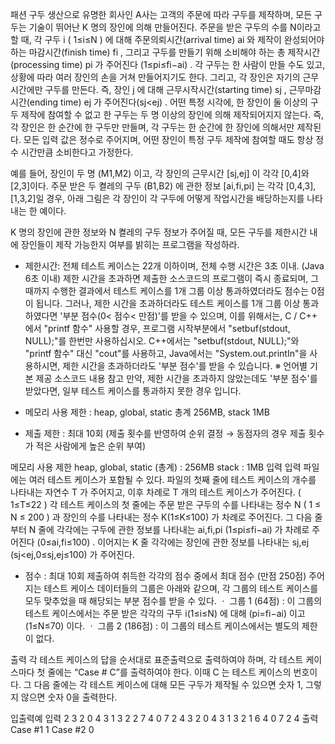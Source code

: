 패션 구두 생산으로 유명한 회사인 A사는 고객의 주문에 따라 구두를 제작하며, 모든 구두는 기술이 뛰어난 K
명의
장인에 의해 만들어진다. 주문을 받은 구두의 수를 N이라고 할 때, 각 구두 i
 ( 1≤i≤N
) 에 대해 주문의뢰시간(arrival time) ai
 와
제작이 완성되어야 하는 마감시간(finish time) fi
 , 그리고 구두를 만들기 위해 소비해야 하는 총 제작시간(processing time) pi
 가
주어진다 (1≤pi≤fi−ai)
 . 각 구두는 한 사람이 만들 수도 있고, 상황에 따라 여러 장인의 손을 거쳐 만들어지기도 한다.
그리고, 각 장인은 자기의 근무시간에만 구두를 만든다. 즉, 장인 j
에 대해 근무시작시간(starting time) sj
 ,
근무마감시간(ending time) ej
 가 주어진다(sj<ej)
 . 어떤 특정 시각에, 한 장인이 둘 이상의 구두 제작에 참여할 수 없고
한 구두는 두 명 이상의 장인에 의해 제작되어지지 않는다. 즉, 각 장인은 한 순간에 한 구두만 만들며,
각 구두는 한 순간에 한 장인에 의해서만 제작된다. 모든 입력 값은 정수로 주어지며,
어떤 장인이 특정 구두 제작에 참여할 때도 항상 정수 시간만큼 소비한다고 가정한다. 

예를 들어, 장인이 두 명 (M1,M2)
 이고, 각 장인의 근무시간  [sj,ej]
이 각각 [0,4]와 [2,3]이다.
주문 받은 두 켤레의 구두 (B1,B2)
 에 관한 정보 [ai,fi,pi]
는 각각 [0,4,3], [1,3,2]일 경우,
아래 그림은 각 장인이 각 구두에 어떻게 작업시간을 배당하는지를 나타내는 한 예이다.





K
명의 장인에 관한 정보와 N
 켤레의 구두 정보가 주어질 때, 모든 구두를 제한시간 내에 장인들이 제작 가능한지 여부를
밝히는 프로그램을 작성하라.
 

- 제한시간: 전체 테스트 케이스는 22개 이하이며, 전체 수행 시간은 3초 이내. (Java 6초 이내) 
    제한 시간을 초과하면 제출한 소스코드의 프로그램이 즉시 종료되며,
    그때까지 수행한 결과에서 테스트 케이스를 1개 그룹 이상 통과하였더라도 점수는 0점이 됩니다.
    그러나, 제한 시간을 초과하더라도 테스트 케이스를 1개 그룹 이상 통과하였다면 '부분 점수(0< 점수< 만점)'를 받을 수 있으며,
    이를 위해서는, C / C++ 에서 "printf 함수" 사용할 경우, 프로그램 시작부분에서 "setbuf(stdout, NULL);"를 한번만 사용하십시오.
    C++에서는 "setbuf(stdout, NULL);"와 "printf 함수" 대신 "cout"를 사용하고, Java에서는 "System.out.printIn"을 사용하시면,
    제한 시간을 초과하더라도 '부분 점수'를 받을 수 있습니다.                                     ※ 언어별 기본 제공 소스코드 내용 참고
    만약, 제한 시간을 초과하지 않았는데도 '부분 점수'를 받았다면, 일부 테스트 케이스를 통과하지 못한 경우 입니다.

- 메모리 사용 제한 : heap, global, static 총계 256MB, stack 1MB
- 제출 제한 : 최대 10회 (제출 횟수를 반영하여 순위 결정 → 동점자의 경우 제출 횟수가 적은 사람에게 높은 순위 부여)

메모리 사용 제한
heap, global, static (총계) : 256MB
stack : 1MB
입력
입력 파일에는 여러 테스트 케이스가 포함될 수 있다.
파일의 첫째 줄에 테스트 케이스의 개수를 나타내는 자연수 T
 가 주어지고,
이후 차례로 T
 개의 테스트 케이스가 주어진다. ( 1≤T≤22
 )
각 테스트 케이스의 첫 줄에는 주문 받은 구두의 수를 나타내는 정수 N ( 1 ≤ N ≤ 200 ) 과 장인의 수를 나타내는 정수 K(1≤K≤100)
가 차례로 주어진다.
그 다음 줄부터 N 줄에 각각에는 구두에 관한 정보를 나타내는 ai,fi,pi
  (1≤pi≤fi−ai)
  가
차례로 주어진다 (0≤ai,fi≤100)
. 이어지는 K
 줄 각각에는 장인에 관한 정보를 나타내는
sj,ej
 (sj<ej,0≤sj,ej≤100)
가 주어진다.

- 점수 : 최대 10회 제출하여 취득한 각각의 점수 중에서 최대 점수 (만점 250점)
   주어지는 테스트 케이스 데이터들의 그룹은 아래와 같으며,
   각 그룹의 테스트 케이스를 모두 맞추었을 때 해당되는 부분 점수를 받을 수 있다.
   ㆍ 그룹 1 (64점) : 이 그룹의 테스트 케이스에서는 주문 받은 각각의 구두 i(1≤i≤N)
에 대해 (pi=fi−ai)
 이고 (1≤N≤70)
이다.
   ㆍ 그룹 2 (186점) : 이 그룹의 테스트 케이스에서는 별도의 제한이 없다.

출력
각 테스트 케이스의 답을 순서대로 표준출력으로 출력하여야 하며,
각 테스트 케이스마다 첫 줄에는 “Case # C”를 출력하여야 한다. 이때 C
 는 테스트 케이스의 번호이다.
그 다음 줄에는 각 테스트 케이스에 대해 모든 구두가 제작될 수 있으면 숫자 1, 그렇지 않으면 숫자 0을 출력한다. 

입출력예
입력
2
3 2
0 4 3
1 3 2
2 7 4
0 7
2 4
3 2
0 4 3
1 3 2
1 6 4
0 7
2 4
출력
Case #1
1
Case #2
0
